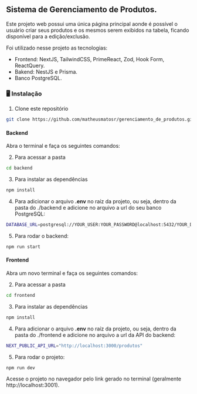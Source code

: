 ## Sistema de Gerenciamento de Produtos.

Este projeto web possui uma única página principal aonde é possível o usuário criar seus produtos e os mesmos serem exibidos na tabela, ficando disponível para a edição/exclusão.

Foi utilizado nesse projeto as tecnologias:
- Frontend: NextJS, TailwindCSS, PrimeReact, Zod, Hook Form, ReactQuery.
- Bakend: NestJS e Prisma.
- Banco PostgreSQL.

### 🖥️ Instalação

1. Clone este repositório
```bash
git clone https://github.com/matheusmatosr/gerenciamento_de_produtos.git
```

#### Backend

Abra o terminal e faça os seguintes comandos:

2. Para acessar a pasta

```bash
cd backend
```

3. Para instalar as dependências

```bash
npm install
```

4. Para adicionar o arquivo **.env** no raíz da projeto, ou seja, dentro da pasta do ./backend e adicione no arquivo a url do seu banco PostgreSQL:

```bash
DATABASE_URL=postgresql://YOUR_USER:YOUR_PASSWORD@localhost:5432/YOUR_DB_NAME?schema=public
```

5. Para rodar o backend:

```bash
npm run start
```

#### Frontend

Abra um novo terminal e faça os seguintes comandos:

2. Para acessar a pasta

```bash
cd frontend
```

3. Para instalar as dependências

```bash
npm install
```

4. Para adicionar o arquivo **.env** no raíz da projeto, ou seja, dentro da pasta do ./frontend e adicione no arquivo a url da API do backend:

```bash
NEXT_PUBLIC_API_URL="http://localhost:3000/produtos"
```

5. Para rodar o projeto:

```bash
npm run dev
```

Acesse o projeto no navegador pelo link gerado no terminal (geralmente http://localhost:3001).
